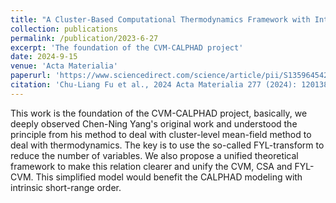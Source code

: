 ```yaml
---
title: "A Cluster-Based Computational Thermodynamics Framework with Intrinsic Chemical Short-Range Order: Part I. Configurational Contribution"
collection: publications
permalink: /publication/2023-6-27
excerpt: 'The foundation of the CVM-CALPHAD project'
date: 2024-9-15
venue: 'Acta Materialia'
paperurl: 'https://www.sciencedirect.com/science/article/pii/S1359645424004890'
citation: 'Chu-Liang Fu et al., 2024 Acta Materialia 277 (2024): 120138.'
---
```


This work is the foundation of the CVM-CALPHAD project, basically, we deeply observed Chen-Ning Yang's original work and understood the principle from his method to deal with cluster-level mean-field method to deal with thermodynamics. The key is to use the so-called FYL-transform to reduce the number of variables. We also propose a unified theoretical framework to make this relation clearer and unify the CVM, CSA and FYL-CVM. This simplified model would benefit the CALPHAD modeling with intrinsic short-range order.
